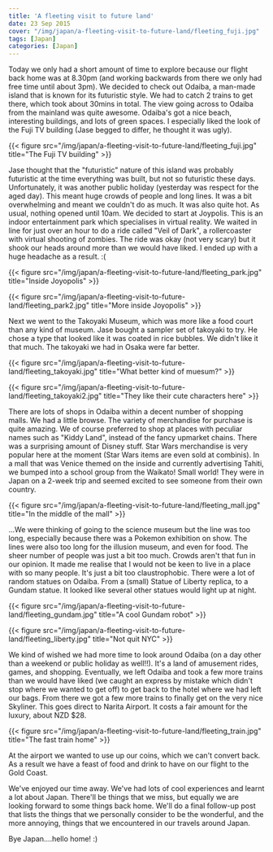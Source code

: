 ```yaml
---
title: 'A fleeting visit to future land'
date: 23 Sep 2015
cover: "/img/japan/a-fleeting-visit-to-future-land/fleeting_fuji.jpg"
tags: [Japan]
categories: [Japan]
---
```


Today we only had a short amount of time to explore because our flight back home was at 8.30pm (and working backwards from there we only had free time until about 3pm). We decided to check out Odaiba, a man-made island that is known for its futuristic style. We had to catch 2 trains to get there, which took about 30mins in total. The view going across to Odaiba from the mainland was quite awesome. Odaiba's got a nice beach, interesting buildings, and lots of green spaces. I especially liked the look of the Fuji TV building (Jase begged to differ, he thought it was ugly).

{{< figure src="/img/japan/a-fleeting-visit-to-future-land/fleeting_fuji.jpg" title="The Fuji TV building" >}}

Jase thought that the "futuristic" nature of this island was probably futuristic at the time everything was built, but not so futuristic these days. Unfortunately, it was another public holiday (yesterday was respect for the aged day). This meant huge crowds of people and long lines. It was a bit overwhelming and meant we couldn't do as much. It was also quite hot. As usual, nothing opened until 10am. We decided to start at Joypolis. This is an indoor entertainment park which specialises in virtual reality. We waited in line for just over an hour to do a ride called "Veil of Dark", a rollercoaster with virtual shooting of zombies. The ride was okay (not very scary) but it shook our heads around more than we would have liked. I ended up with a huge headache as a result. :(

{{< figure src="/img/japan/a-fleeting-visit-to-future-land/fleeting_park.jpg" title="Inside Joyopolis" >}}

{{< figure src="/img/japan/a-fleeting-visit-to-future-land/fleeting_park2.jpg" title="More inside Joyopolis" >}}

Next we went to the Takoyaki Museum, which was more like a food court than any kind of museum. Jase bought a sampler set of takoyaki to try. He chose a type that looked like it was coated in rice bubbles. We didn't like it that much. The takoyaki we had in Osaka were far better.

{{< figure src="/img/japan/a-fleeting-visit-to-future-land/fleeting_takoyaki.jpg" title="What better kind of muesum?" >}}

{{< figure src="/img/japan/a-fleeting-visit-to-future-land/fleeting_takoyaki2.jpg" title="They like their cute characters here" >}}

There are lots of shops in Odaiba within a decent number of shopping malls. We had a little browse. The variety of merchandise for purchase is quite amazing. We of course preferred to shop at places with peculiar names such as "Kiddy Land", instead of the fancy upmarket chains. There was a surprising amount of Disney stuff. Star Wars merchandise is very popular here at the moment (Star Wars items are even sold at combinis). In a mall that was Venice themed on the inside and currently advertising Tahiti, we bumped into a school group from the Waikato! Small world! They were in Japan on a 2-week trip and seemed excited to see someone from their own country.

{{< figure src="/img/japan/a-fleeting-visit-to-future-land/fleeting_mall.jpg" title="In the middle of the mall" >}}

...We were thinking of going to the science museum but the line was too long, especially because there was a Pokemon exhibition on show. The lines were also too long for the illusion museum, and even for food. The sheer number of people was just a bit too much. Crowds aren't that fun in our opinion. It made me realise that I would not be keen to live in a place with so many people. It's just a bit too claustrophobic. There were a lot of random statues on Odaiba. From a (small) Statue of Liberty replica, to a Gundam statue. It looked like several other statues would light up at night.

{{< figure src="/img/japan/a-fleeting-visit-to-future-land/fleeting_gundam.jpg" title="A cool Gundam robot" >}}

{{< figure src="/img/japan/a-fleeting-visit-to-future-land/fleeting_liberty.jpg" title="Not quit NYC" >}}

We kind of wished we had more time to look around Odaiba (on a day other than a weekend or public holiday as well!!). It's a land of amusement rides, games, and shopping. Eventually, we left Odaiba and took a few more trains than we would have liked (we caught an express by mistake which didn't stop where we wanted to get off) to get back to the hotel where we had left our bags. From there we got a few more trains to finally get on the very nice Skyliner. This goes direct to Narita Airport. It costs a fair amount for the luxury, about NZD $28.

{{< figure src="/img/japan/a-fleeting-visit-to-future-land/fleeting_train.jpg" title="The fast train home" >}}

At the airport we wanted to use up our coins, which we can't convert back. As a result we have a feast of food and drink to have on our flight to the Gold Coast.

We've enjoyed our time away. We've had lots of cool experiences and learnt a lot about Japan. There'll be things that we miss, but equally we are looking forward to some things back home. We'll do a final follow-up post that lists the things that we personally consider to be the wonderful, and the more annoying, things that we encountered in our travels around Japan.

Bye Japan....hello home! :)